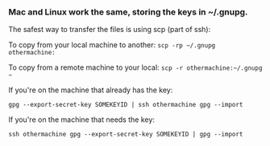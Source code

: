 ### Mac and Linux work the same, storing the keys in ~/.gnupg. 
The safest way to transfer the files is using scp (part of ssh):

To copy from your local machine to another:
``scp -rp ~/.gnupg othermachine:``

To copy from a remote machine to your local:
``scp -r othermachine:~/.gnupg ~``

If you're on the machine that already has the key:

``gpg --export-secret-key SOMEKEYID | ssh othermachine gpg --import``

If you're on the machine that needs the key:

``ssh othermachine gpg --export-secret-key SOMEKEYID | gpg --import``
